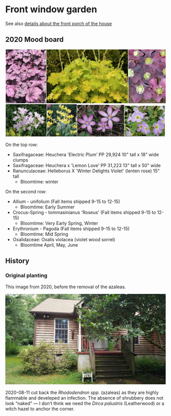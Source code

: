 # Front window garden 

See also [details about the front porch of the house](../../Home/Front%20porch/index.md)


## 2020 Mood board

![Purple and yellow flowers](photosMisc/2020-12-28-moodBoard.png)

On the top row:

* Saxifragaceae: Heuchera 'Electric Plum' PP 29,924 10" tall x 18" wide clumps
* Saxifragaceae: Heuchera x 'Lemon Love' PP 31,223 13" tall x 50" wide
* Ranunculaceae: Helleborus X 'Winter Delights Violet' (lenten rose)  15" tall
  * Bloomtime: winter

On the second row: 


* Allium - unifolium (Fall items shipped 9-15 to 12-15)
    * Bloomtime: Early Summer
* Crocus-Spring - tommasinianus 'Roseus' (Fall items shipped 9-15 to 12-15)
    * Bloomtime: Very Early Spring, Winter
* Erythronium - Pagoda (Fall items shipped 9-15 to 12-15)
    * Bloomtime: Mid Spring
* Oxalidaceae: Oxalis violacea (violet wood sorrel)
    * Bloomtime April, May, June

## History

### Original planting

This image from 2020, before the removal of the azaleas.

![Front porch 2020](../../Home/Front%20porch/photosFrontPorch/2020SummerPorch.jpg)

2020-08-11 cut back the _Rhododendron spp._ (azaleas) as they are highly flammable and  develeped an infection. The absence of shrubbery does not look “naked” — I don’t think we need the _Dirca palustris_ (Leatherwood) or a witch hazel to anchor the corner.
